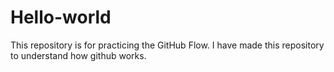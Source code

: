 # Hello-world
This repository is for practicing the GitHub Flow.
I have made this repository to understand how github works.
